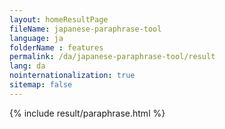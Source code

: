 ```yaml
---
layout: homeResultPage
fileName: japanese-paraphrase-tool
language: ja
folderName : features
permalink: /da/japanese-paraphrase-tool/result
lang: da
nointernationalization: true
sitemap: false
---
```

{% include result/paraphrase.html %}

<script src="/js/result/paraprashing.js" data-foldername="{{page.folderName}}" data-lang="{{page.lang}}"></script>